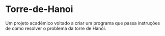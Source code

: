 # Torre-de-Hanoi
Um projeto acadêmico voltado a criar um programa que passa instruções de como resolver o problema da torre de Hanói.
